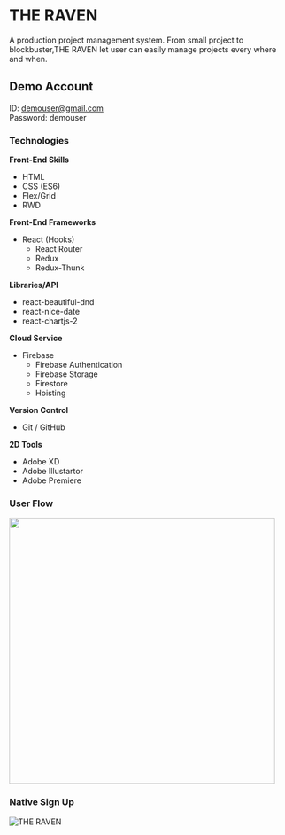 # THE RAVEN

A production project management system.
From small project to blockbuster,THE RAVEN let user can easily manage projects
every where and when.

## Demo Account
ID: demouser@gmail.com </br>
Password: demouser

### Technologies
**Front-End Skills**
  - HTML
  - CSS (ES6)
  - Flex/Grid
  - RWD
  
**Front-End Frameworks**
  - React (Hooks)
    - React Router
    - Redux
    - Redux-Thunk

**Libraries/API**
  - react-beautiful-dnd
  - react-nice-date
  - react-chartjs-2
  
**Cloud Service**
  - Firebase
    - Firebase Authentication 
    - Firebase Storage
    - Firestore 
    - Hoisting

**Version Control**
  - Git / GitHub

**2D Tools**
 - Adobe XD
 - Adobe Illustartor
 - Adobe Premiere
 
### User Flow
<img src="https://i.ibb.co/3BY4fHQ/ezgif-com-gif-maker-1.gif" width="480">

### Native Sign Up
![THE RAVEN](https://media.giphy.com/media/L3lDNM1oIYHQuU3u5p/giphy.gif) </br>
